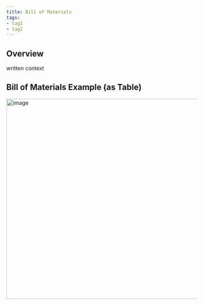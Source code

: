 ```yaml
---
title: Bill of Materials
tags:
- tag1
- tag2
---
```


## Overview
written context

## Bill of Materials Example (as Table)

<img width="1884" height="526" alt="image" src="https://github.com/user-attachments/assets/5a75b551-b70b-420e-983f-b3e158b9f4e6" />

